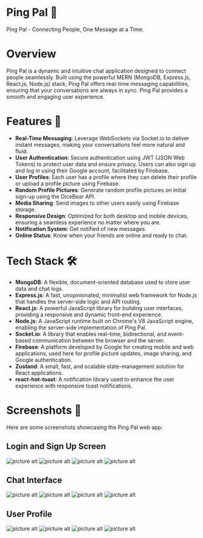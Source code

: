 # Ping Pal 🚀 #
Ping Pal - Connecting People, One Message at a Time.

# Overview #
Ping Pal is a dynamic and intuitive chat application designed to connect people seamlessly. Built using the powerful MERN (MongoDB, Express.js, React.js, Node.js) stack, Ping Pal offers real-time messaging capabilities, ensuring that your conversations are always in sync. Ping Pal provides a smooth and engaging user experience.

# Features 🌟 #
* **Real-Time Messaging**: Leverage WebSockets via Socket.io to deliver instant messages, making your conversations feel more natural and fluid.
* **User Authentication**: Secure authentication using JWT (JSON Web Tokens) to protect user data and ensure privacy. Users can also sign up and log in using their Google account, facilitated by Firebase.
* **User Profiles**: Each user has a profile where they can delete their profile or upload a profile picture using Firebase.
* **Random Profile Pictures**: Generate random profile pictures on initial sign-up using the DiceBear API.
* **Media Sharing**: Send images to other users easily using Firebase storage.
* **Responsive Design**: Optimized for both desktop and mobile devices, ensuring a seamless experience no matter where you are.
* **Notification System**: Get notified of new messages.
* **Online Status**: Know when your friends are online and ready to chat.

# Tech Stack 🛠 #
* **MongoDB**: A flexible, document-oriented database used to store user data and chat logs.
* **Express.js**: A fast, unopinionated, minimalist web framework for Node.js that handles the server-side logic and API routing.
* **React.js**: A powerful JavaScript library for building user interfaces, providing a responsive and dynamic front-end experience.
* **Node.js**: A JavaScript runtime built on Chrome's V8 JavaScript engine, enabling the server-side implementation of Ping Pal.
* **Socket.io**: A library that enables real-time, bidirectional, and event-based communication between the browser and the server.
* **Firebase**: A platform developed by Google for creating mobile and web applications, used here for profile picture updates, image sharing, and Google authentication.
* **Zustand**: A small, fast, and scalable state-management solution for React applications.
* **react-hot-toast**: A notification library used to enhance the user experience with responsive toast notifications.


# Screenshots 📸 #
Here are some screenshots showcasing the Ping Pal web app:

## Login and Sign Up Screen ##
![picture alt](https://firebasestorage.googleapis.com/v0/b/ping-pal.appspot.com/o/Screenshot%20(269).png?alt=media&token=289e29da-0993-4a65-be26-bea202673b81)
![picture alt](https://firebasestorage.googleapis.com/v0/b/ping-pal.appspot.com/o/Screenshot%20(270).png?alt=media&token=674d4185-cd4e-4317-8d8d-fde33ae908de)
![picture alt](https://firebasestorage.googleapis.com/v0/b/ping-pal.appspot.com/o/Screenshot%20(271).png?alt=media&token=b877510a-761c-4a16-ad8b-8e55eec60fca)
![picture alt](https://firebasestorage.googleapis.com/v0/b/ping-pal.appspot.com/o/Screenshot%20(273).png?alt=media&token=e0ef0084-bf8b-488e-931a-bd13c95c25ee)

## Chat Interface ##
![picture alt](https://firebasestorage.googleapis.com/v0/b/ping-pal.appspot.com/o/Screenshot%20(275).png?alt=media&token=df5a716d-e8f3-451f-a05f-f0aa81bcbacf)
![picture alt](https://firebasestorage.googleapis.com/v0/b/ping-pal.appspot.com/o/Screenshot%20(282).png?alt=media&token=7746dc18-85f2-4f3b-bcd4-8016c24985d8)
![picture alt](https://firebasestorage.googleapis.com/v0/b/ping-pal.appspot.com/o/Screenshot%20(283).png?alt=media&token=5be1fa44-fbe4-4e50-a314-f840186bca4f)
![picture alt](https://firebasestorage.googleapis.com/v0/b/ping-pal.appspot.com/o/Screenshot%20(284).png?alt=media&token=d32b042c-9452-43cd-82fb-d560cd02db16)

## User Profile ##
![picture alt](https://firebasestorage.googleapis.com/v0/b/ping-pal.appspot.com/o/Screenshot%20(276).png?alt=media&token=d8aacec5-a6e2-4711-b1ad-451fd025a7ef)
![picture alt](https://firebasestorage.googleapis.com/v0/b/ping-pal.appspot.com/o/Screenshot%20(278).png?alt=media&token=0dca0ff3-54eb-4afc-aad2-3950b79258d1)
![picture alt](https://firebasestorage.googleapis.com/v0/b/ping-pal.appspot.com/o/Screenshot%20(279).png?alt=media&token=e2439a66-be95-4b19-aae3-fe4b1658693f)
![picture alt](https://firebasestorage.googleapis.com/v0/b/ping-pal.appspot.com/o/Screenshot%20(280).png?alt=media&token=eb549507-7c79-47ae-a6b3-82f10171c62b)

